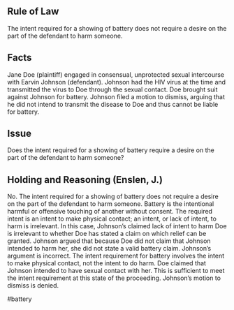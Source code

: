 ## Rule of Law

The intent required for a showing of battery does not require a desire on the part of the defendant to harm someone.

## Facts

Jane Doe (plaintiff) engaged in consensual, unprotected sexual intercourse with Earvin Johnson (defendant). Johnson had the HIV virus at the time and transmitted the virus to Doe through the sexual contact. Doe brought suit against Johnson for battery. Johnson filed a motion to dismiss, arguing that he did not intend to transmit the disease to Doe and thus cannot be liable for battery.

## Issue

Does the intent required for a showing of battery require a desire on the part of the defendant to harm someone?

## Holding and Reasoning (Enslen, J.)

No. The intent required for a showing of battery does not require a desire on the part of the defendant to harm someone. Battery is the intentional harmful or offensive touching of another without consent. The required intent is an intent to make physical contact; an intent, or lack of intent, to harm is irrelevant. In this case, Johnson’s claimed lack of intent to harm Doe is irrelevant to whether Doe has stated a claim on which relief can be granted. Johnson argued that because Doe did not claim that Johnson intended to harm her, she did not state a valid battery claim. Johnson’s argument is incorrect. The intent requirement for battery involves the intent to make physical contact, not the intent to do harm. Doe claimed that Johnson intended to have sexual contact with her. This is sufficient to meet the intent requirement at this state of the proceeding. Johnson’s motion to dismiss is denied.

#battery 